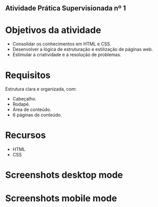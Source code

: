 ## Atividade Prática Supervisionada nº 1

# Objetivos da atividade

- Consolidar os conhecimentos em HTML e CSS.
- Desenvolver a lógica de estruturação e estilização de páginas web.
- Estimular a criatividade e a resolução de problemas.

# Requisitos

Estrutura clara e organizada, com:
- Cabeçalho. 
- Rodapé.
- Área de conteúdo.
- 6 páginas de conteúdo.

# Recursos 

- HTML
- CSS

# Screenshots desktop mode

# Screenshots mobile mode